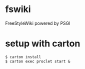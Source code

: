 fswiki
======

FreeStyleWiki powered by PSGI


setup with carton
=================

```
$ carton install
$ carton exec proclet start &
```
